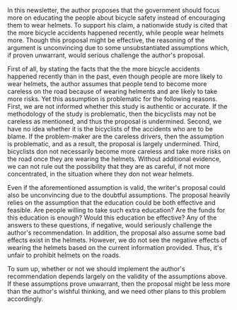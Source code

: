 In this newsletter, the author proposes that the government should focus more on educating the people about bicycle safety instead of encouraging them to wear helmets. To support his claim, a nationwide study is cited that the more bicycle accidents happened  recently, while people wear helmets more. Though this proposal might be effective, the reasoning of the argument is unconvincing due to some unsubstantiated assumptions which, if proven unwarrant, would serious challenge the author's proposal.

First of all, by stating the facts that the the more bicycle accidents happened recently than in the past, even though people are more likely to wear helmets, the author assumes that people tend to become more careless on the road because of wearing helments and are likely to take more risks. Yet this assumption is problematic for the following reasons. First, we are not informed whether this study is authentic or accurate. If the methodology of the study is problematic, then the bicyclists may not be careless as mentioned, and thus the proposal is undermined. Second, we have no idea whether it is the bicyclists of the accidents who are to be blame. If the problem-maker are the careless drivers, then the assumption is problematic, and as a result, the proposal is largely undermined. Third, bicyclists don not necessarily become more careless and take more risks on the road once they are wearing the helmets. Without additional evidence, we can not rule out the possibility that they are as careful, if not more concentrated, in the situation where they don not wear helmets.

Even if the aforementioned assumption is valid, the writer's proposal could also be unconvincing due to the doubtful assumptions. The proposal heavily relies on the assumption that the education could be both effective and feasible. Are people willing to take such extra education? Are the funds for this education is enough? Would this education be effective? Any of the answers to these questions, if negative, would seriously challenge the author's recommendation. In addition, the proposal also assume some bad effects exist in the helmets. However, we do not see the negative effects of wearing the helmets based on the current information provided. Thus, it's unfair to prohibit helmets on the roads.  

To sum up, whether or not we should implement the author's recommendation depends largely on the validity of the assumptions above. If these assumptions prove unwarrant, then the proposal might be less more than the author's wishful thinking, and we need other plans to this problem accordingly.

